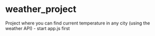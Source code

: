 # weather_project
Project where you can find current temperature in any city (using the weather API) - start app.js first
